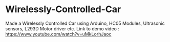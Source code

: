 # Wirelessly-Controlled-Car
Made a Wirelessly Controlled Car using Arduino, HC05 Modules, Ultrasonic sensors, L293D Motor driver etc.
Link to demo video : https://www.youtube.com/watch?v=uMkLorhJaoc
